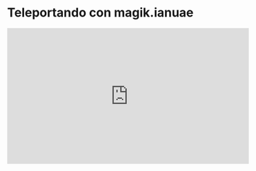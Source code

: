 
# Teleportando con magik.ianuae

<iframe width="560" height="315" src="https://www.youtube.com/embed/VXwUHD1b2xY" frameborder="0" allowfullscreen></iframe>
